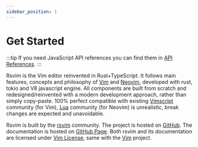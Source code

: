 ```yaml
---
sidebar_position: 1
---
```


# Get Started

:::tip
If you need JavaScript API references you can find them in [API References](/docs/api_references/intro).
:::

Rsvim is the Vim editor reinvented in Rust+TypeScript. It follows main features, concepts and philosophy of [Vim](https://www.vim.org/) and [Neovim](https://neovim.io/), developed with rust, tokio and V8 javascript engine. All components are built from scratch and redesigned/reinvented with a modern development approach, rather than simply copy-paste. 100% perfect compatible with existing [Vimscript](https://en.wikipedia.org/wiki/Vimscript) community (for Vim), [Lua](https://neovim.io/doc/user/lua.html) community (for Neovim) is unrealistic, break changes are expected and unavoidable.

Rsvim is built by the [rsvim](https://github.com/rsvim) community. The project is hosted on [GitHub](https://github.com/rsvim/rsvim). The documentation is hosted on [GitHub Page](https://rsvim.github.io/). Both rsvim and its documentation are licensed under [Vim License](https://github.com/rsvim/rsvim/blob/main/LICENSE.txt), same with the [Vim](https://github.com/vim/vim) project.
